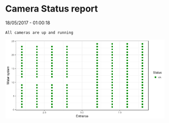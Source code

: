 Camera Status report
================
18/05/2017 - 01:00:18

    All cameras are up and running

![](camreport_files/figure-markdown_github/unnamed-chunk-2-1.png)
